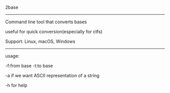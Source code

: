 2base

------

Command line tool that converts bases


useful for quick conversion(especially for ctfs)


Support: Linux, macOS, Windows

-------
usage: 

-f:from base -t:to base 


-a if we want ASCII representation of a string
     
-h for help
      
      
